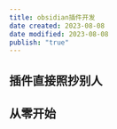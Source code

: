 ```yaml
---
title: obsidian插件开发
date created: 2023-08-08
date modified: 2023-08-08
publish: "true"
---
```


## 插件直接照抄别人

## 从零开始